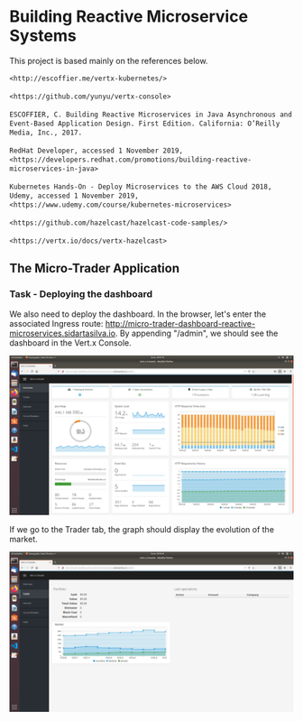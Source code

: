 # Building Reactive Microservice Systems

This project is based mainly on the references below.

    <http://escoffier.me/vertx-kubernetes/>

    <https://github.com/yunyu/vertx-console>
    
    ESCOFFIER, C. Building Reactive Microservices in Java Asynchronous and Event-Based Application Design. First Edition. California: O’Reilly Media, Inc., 2017.

    RedHat Developer, accessed 1 November 2019, <https://developers.redhat.com/promotions/building-reactive-microservices-in-java>

    Kubernetes Hands-On - Deploy Microservices to the AWS Cloud 2018, Udemy, accessed 1 November 2019, <https://www.udemy.com/course/kubernetes-microservices>

    <https://github.com/hazelcast/hazelcast-code-samples/>

    <https://vertx.io/docs/vertx-hazelcast>


## The Micro-Trader Application

### Task - Deploying the dashboard

We also need to deploy the dashboard. In the browser, let's enter the associated Ingress route: http://micro-trader-dashboard-reactive-microservices.sidartasilva.io. By appending "/admin", we should see the dashboard in the Vert.x Console.

![](images/Captura-de-tela-de-2019-12-01-09-01-06.png "The Vertx Console")


If we go to the Trader tab, the graph should display the evolution of the market.

![](images/Captura-de-tela-de-2019-12-01-09-02-37.png "The Trader Tab in the Vertx Console")